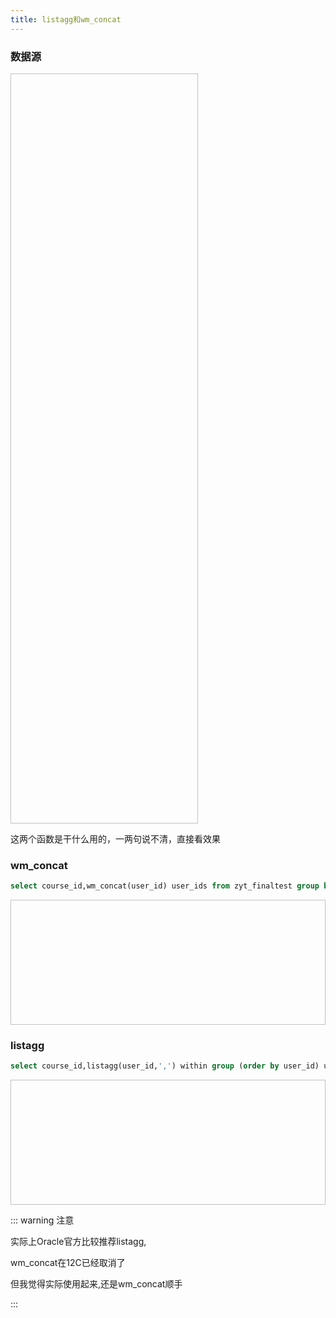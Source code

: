 ```yaml
---
title: listagg和wm_concat
---
```

### 数据源
<img :src="$withBase('/assets/img/sql/ora-6-1.png')"  width="300" height="1200">

这两个函数是干什么用的，一两句说不清，直接看效果
### wm_concat
``` sql
select course_id,wm_concat(user_id) user_ids from zyt_finaltest group by course_id
```
<img :src="$withBase('/assets/img/sql/ora-6-2.png')"  width="1800" height="200">

### listagg
``` sql
select course_id,listagg(user_id,',') within group (order by user_id) user_ids from zyt_finaltest group by course_id
```
<img :src="$withBase('/assets/img/sql/ora-6-3.png')"  width="1800" height="200">

::: warning 注意

实际上Oracle官方比较推荐listagg,

wm_concat在12C已经取消了

但我觉得实际使用起来,还是wm_concat顺手

:::
